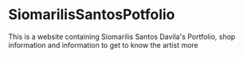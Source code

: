 # SiomarilisSantosPotfolio
This is a website containing Siomarilis Santos Davila's Portfolio, shop information and information to get to know the artist more
